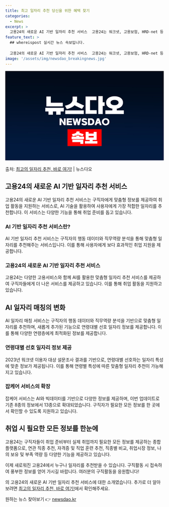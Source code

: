 ```yaml
---
title: 최고 일자리 추천 당신을 위한 혜택 찾기
categories:
  - News
excerpt: >
  고용24의 새로운 AI 기반 일자리 추천 서비스  고용24는 워크넷, 고용보험, HRD-net 등 다양한 고…
feature_text: >
  ## whereispost 실시간 뉴스 속보입니다.

  고용24의 새로운 AI 기반 일자리 추천 서비스  고용24는 워크넷, 고용보험, HRD-net 등 다양한 고…
image: '/assets/img/newsdao_breakingnews.jpg'
---
```


![뉴스다오 속보](/assets/img/newsdao_breakingnews.jpg)

<p>출처: <a href="https://newsdao.kr/4525" rel="dofollow">최고의 일자리 추천, 바로 여기!</a> | 뉴스다오</p>

<h2 data-ke-size="size26">고용24의 새로운 AI 기반 일자리 추천 서비스</h2>
고용24의 새로운 AI 기반 일자리 추천 서비스는 구직자에게 맞춤형 정보를 제공하여 취업 활동을 지원하는 서비스로, AI 기술을 활용하여 사용자에게 가장 적합한 일자리를 추천합니다. 이 서비스는 다양한 기능을 통해 취업 준비를 돕고 있습니다.

<h3>AI 기반 일자리 추천 서비스란?</h3>
<p data-ke-size="size16">AI 기반 일자리 추천 서비스는 구직자의 행동 데이터와 직무역량 분석을 통해 맞춤형 일자리를 추천해주는 서비스입니다. 이를 통해 사용자에게 보다 효과적인 취업 지원을 제공합니다.</p>

<h3>고용24의 새로운 AI 기반 일자리 추천 서비스</h3>
<p data-ke-size="size16">고용24는 다양한 고용서비스와 함께 AI를 활용한 맞춤형 일자리 추천 서비스를 제공하여 구직자들에게 더 나은 서비스를 제공하고 있습니다. 이를 통해 취업 활동을 지원하고 있습니다.</p>

<h2 data-ke-size="size26">AI 일자리 매칭의 변화</h2>
AI 일자리 매칭 서비스는 구직자의 행동 데이터와 직무역량 분석을 기반으로 맞춤형 일자리를 추천하며, 새롭게 추가된 기능으로 연령대별 선호 일자리 정보를 제공합니다. 이를 통해 다양한 연령층에게 최적화된 정보를 제공합니다.

<h3>연령대별 선호 일자리 정보 제공</h3>
<p data-ke-size="size16">2023년 워크넷 이용자 대상 설문조사 결과를 기반으로, 연령대별 선호하는 일자리 특성에 맞춘 정보가 제공됩니다. 이를 통해 연령별 특성에 따른 맞춤형 일자리 추천이 가능해지고 있습니다.</p>

<h3>잡케어 서비스의 확장</h3>
<p data-ke-size="size16">잡케어 서비스는 AI와 빅데이터를 기반으로 다양한 정보를 제공하며, 이번 업데이트로 기존 8종의 정보에서 13종으로 확대되었습니다. 구직자가 필요한 모든 정보를 한 곳에서 확인할 수 있도록 지원하고 있습니다.</p>

<h2 data-ke-size="size26">취업 시 필요한 모든 정보를 한눈에</h2>
고용24는 구직자들이 취업 준비부터 실제 취업까지 필요한 모든 정보를 제공하는 종합 플랫폼으로, 연관 직종 추천, 자격증 및 직업 훈련 추천, 직종별 비교, 취업시장 정보, 나의 보유 및 부족 역량 등 다양한 기능을 제공하고 있습니다.

<p data-ke-size="size16">이제 새로워진 고용24에서 누구나 일자리를 추천받을 수 있습니다. 구직활동 시 접속하여 풍부한 정보를 얻어 가시길 바랍니다. 여러분의 구직활동을 응원합니다!</p>

의 고용24의 새로운 AI 기반 일자리 추천 서비스에 대한 소개였습니다. 추가로 더 알아보려면 [최고의 일자리 추천, 바로 여기!](https://newsdao.kr/4525)에서 확인해주세요. 

원하는 뉴스 찾아보기 👉 <a href="https://newsdao.kr" rel="dofollow">newsdao.kr</a>


